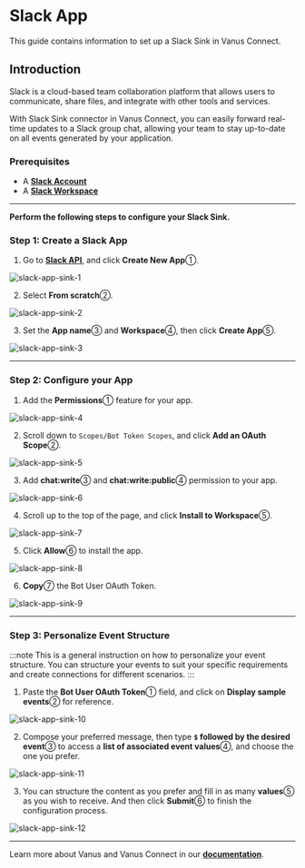 # Slack App

This guide contains information to set up a Slack Sink in Vanus Connect.

## Introduction

Slack is a cloud-based team collaboration platform that allows users to communicate, share files, and integrate with other tools and services.

With Slack Sink connector in Vanus Connect, you can easily forward real-time updates to a Slack group chat, allowing your team to stay up-to-date on all events generated by your application.

### Prerequisites

- A [**Slack Account**](https://slack.com)
- A [**Slack Workspace**](https://slack.com/help/articles/206845317-Create-a-Slack-workspace)

---

**Perform the following steps to configure your Slack Sink.**

### Step 1: Create a Slack App

1. Go to [**Slack API**](https://api.slack.com/apps), and click **Create New App**①.

![slack-app-sink-1](images/slack-app-sink-1.webp)

2. Select **From scratch**②.

![slack-app-sink-2](images/slack-app-sink-2.webp)

3. Set the **App name**③ and **Workspace**④, then click **Create App**⑤.

![slack-app-sink-3](images/slack-app-sink-3.webp)

---

### Step 2: Configure your App

1. Add the **Permissions**① feature for your app.

![slack-app-sink-4](images/slack-app-sink-4.webp)

2. Scroll down to `Scopes/Bot Token Scopes`, and click **Add an OAuth Scope**②.

![slack-app-sink-5](images/slack-app-sink-5.webp)

3. Add **chat:write**③ and **chat:write:public**④ permission to your app.

![slack-app-sink-6](images/slack-app-sink-6.webp)

4. Scroll up to the top of the page, and click **Install to Workspace**⑤.

![slack-app-sink-7](images/slack-app-sink-7.webp)

5. Click **Allow**⑥ to install the app.

![slack-app-sink-8](images/slack-app-sink-8.webp)

6. **Copy**⑦ the Bot User OAuth Token.

![slack-app-sink-9](images/slack-app-sink-9.webp)

---

### Step 3: Personalize Event Structure

:::note
This is a general instruction on how to personalize your event structure. You can structure your events to suit your specific requirements and create connections for different scenarios.
:::

1. Paste the **Bot User OAuth Token**① field, and click on **Display sample events**② for reference.

![slack-app-sink-10](images/slack-app-sink-10.webp)

2. Compose your preferred message, then type **`$` followed by the desired event**③ to access a **list of associated event values**④, and choose the one you prefer.

![slack-app-sink-11](images/slack-app-sink-11.webp)

3. You can structure the content as you prefer and fill in as many **values**⑤ as you wish to receive. And then click **Submit**⑥ to finish the configuration process.

![slack-app-sink-12](images/slack-app-sink-12.webp)

---

Learn more about Vanus and Vanus Connect in our [**documentation**](https://docs.vanus.ai).
